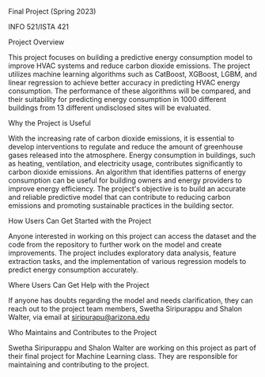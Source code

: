 Final Project (Spring 2023)

INFO 521/ISTA 421

Project Overview

This project focuses on building a predictive energy consumption model to improve HVAC systems and reduce carbon dioxide emissions. The project utilizes machine learning algorithms such as CatBoost, XGBoost, LGBM, and linear regression to achieve better accuracy in predicting HVAC energy consumption. The performance of these algorithms will be compared, and their suitability for predicting energy consumption in 1000 different buildings from 13 different undisclosed sites will be evaluated.

Why the Project is Useful

With the increasing rate of carbon dioxide emissions, it is essential to develop interventions to regulate and reduce the amount of greenhouse gases released into the atmosphere. Energy consumption in buildings, such as heating, ventilation, and electricity usage, contributes significantly to carbon dioxide emissions. An algorithm that identifies patterns of energy consumption can be useful for building owners and energy providers to improve energy efficiency. The project's objective is to build an accurate and reliable predictive model that can contribute to reducing carbon emissions and promoting sustainable practices in the building sector.

How Users Can Get Started with the Project

Anyone interested in working on this project can access the dataset and the code from the repository to further work on the model and create improvements. The project includes exploratory data analysis, feature extraction tasks, and the implementation of various regression models to predict energy consumption accurately.

Where Users Can Get Help with the Project

If anyone has doubts regarding the model and needs clarification, they can reach out to the project team members, Swetha Siripurappu and Shalon Walter, via email at siripurapu@arizona.edu

Who Maintains and Contributes to the Project

Swetha Siripurappu and Shalon Walter are working on this project as part of their final project for Machine Learning class. They are responsible for maintaining and contributing to the project.
